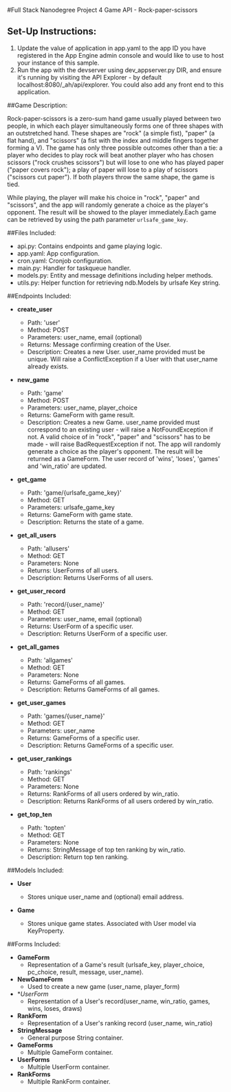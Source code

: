 #Full Stack Nanodegree Project 4 Game API - Rock-paper-scissors

## Set-Up Instructions:
1.  Update the value of application in app.yaml to the app ID you have registered
 in the App Engine admin console and would like to use to host your instance of this sample.
1.  Run the app with the devserver using dev_appserver.py DIR, and ensure it's
 running by visiting the API Explorer - by default localhost:8080/_ah/api/explorer.
 You could also add any front end to this application.
 
 
 
##Game Description:

Rock-paper-scissors is a zero-sum hand game usually played between two people, 
in which each player simultaneously forms one of three shapes with an outstretched
hand. These shapes are "rock" (a simple fist), "paper" (a flat hand), and 
"scissors" (a fist with the index and middle fingers together forming a V). 
The game has only three possible outcomes other than a tie: a player who decides
to play rock will beat another player who has chosen scissors ("rock crushes scissors")
but will lose to one who has played paper ("paper covers rock"); a play of paper 
will lose to a play of scissors ("scissors cut paper"). If both players throw the
same shape, the game is tied.
 
While playing, the player will make his choice in "rock", "paper" and "scissors",
and the app will randomly generate a choice as the player's opponent. The result
will be showed to the player immediately.Each game can be retrieved by using the
path parameter `urlsafe_game_key`.

##Files Included:
 - api.py: Contains endpoints and game playing logic.
 - app.yaml: App configuration.
 - cron.yaml: Cronjob configuration.
 - main.py: Handler for taskqueue handler.
 - models.py: Entity and message definitions including helper methods.
 - utils.py: Helper function for retrieving ndb.Models by urlsafe Key string.

##Endpoints Included:
 - **create_user**
    - Path: 'user'
    - Method: POST
    - Parameters: user_name, email (optional)
    - Returns: Message confirming creation of the User.
    - Description: Creates a new User. user_name provided must be unique. Will 
    raise a ConflictException if a User with that user_name already exists.
    
 - **new_game**
    - Path: 'game'
    - Method: POST
    - Parameters: user_name, player_choice
    - Returns: GameForm with game result.
    - Description: Creates a new Game. user_name provided must correspond to an
    existing user - will raise a NotFoundException if not. A valid choice of in
    "rock", "paper" and "scissors" has to be made - will raise BadRequestException
    if not. The app will randomly generate a choice as the player's opponent. The
    result will be returned as a GameForm. The user record of 'wins', 'loses', 
    'games' and 'win_ratio' are updated.
     
 - **get_game**
    - Path: 'game/{urlsafe_game_key}'
    - Method: GET
    - Parameters: urlsafe_game_key
    - Returns: GameForm with game state.
    - Description: Returns the state of a game.
    
 - **get_all_users**
    - Path: 'allusers'
    - Method: GET
    - Parameters: None
    - Returns: UserForms of all users.
    - Description: Returns UserForms of all users.
    
 - **get_user_record**
    - Path: 'record/{user_name}'
    - Method: GET
    - Parameters: user_name, email (optional)
    - Returns: UserForm of a specific user.
    - Description: Returns UserForm of a specific user.
    
 - **get_all_games**
    - Path: 'allgames'
    - Method: GET
    - Parameters: None
    - Returns: GameForms of all games.
    - Description: Returns GameForms of all games.
    
 - **get_user_games**
    - Path: 'games/{user_name}'
    - Method: GET
    - Parameters: user_name
    - Returns: GameForms of a specific user.
    - Description: Returns GameForms of a specific user.

 - **get_user_rankings**
    - Path: 'rankings'
    - Method: GET
    - Parameters: None
    - Returns: RankForms of all users ordered by win_ratio.
    - Description: Returns RankForms of all users ordered by win_ratio.

 - **get_top_ten**
    - Path: 'topten'
    - Method: GET
    - Parameters: None
    - Returns: StringMessage of top ten ranking by win_ratio.
    - Description: Return top ten ranking.
    

##Models Included:
 - **User**
    - Stores unique user_name and (optional) email address.
    
 - **Game**
    - Stores unique game states. Associated with User model via KeyProperty.
    
##Forms Included:
 - **GameForm**
    - Representation of a Game's result (urlsafe_key, player_choice, pc_choice,
    result, message, user_name).
 - **NewGameForm**
    - Used to create a new game (user_name, player_form)
 - **UserForm*
 	- Representation of a User's record(user_name, win_ratio, games, wins, loses,
 	draws)
 - **RankForm**
    - Representation of a User's ranking record (user_name, win_ratio)
 - **StringMessage**
    - General purpose String container.
 - **GameForms**
    - Multiple GameForm container.
 - **UserForms**
    - Multiple UserForm container.
 - **RankForms**
    - Multiple RankForm container.